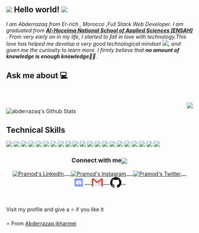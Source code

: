 ## <img src="https://github.com/rajput2107/rajput2107/blob/master/Assets/Hi.gif" width="29px"> Hello world!&nbsp;<img src="https://github.com/rajput2107/rajput2107/blob/master/Assets/Earth.gif" width="24px">



<em>I am Abderrazaq from Er-rich , Morocco ,Full Stack Web Developer. I  am  graduated from <a href="https://ensah.ma/"><b>Al-Hoceima National School of Applied Sciences (ENSAH) </b></a>. From very early on in my life, I started to fall in love with technology.This love has helped me develop a very good technological mindset <img src="https://github.com/rajput2107/rajput2107/blob/master/Assets/PC.gif" height="20px"/>, and given me the curiosity to learn more. I firmly believe that **no amount of knowledge is enough knowledge**👨‍💻.</em>
 <br/>
 

 
 ## Ask me about :computer: 
 
 <br>
 <br>
 
 <img align="right" src="https://github.com/rajput2107/rajput2107/blob/master/Assets/Developer.gif"/>
<p align="left">
<img align="center" src="https://github-readme-stats.vercel.app/api?username=abderrazaq-ikharmej&&show_icons=true&theme=radical&count_private=true" alt="abderrazaq's Github Stats">
</p>  

## Technical Skills 
<img src = "https://img.shields.io/badge/-HTML5-E34F26?style=flat&logo=html5&logoColor=white"> <img src = "https://img.shields.io/badge/-CSS3-1572B6?style=flat&logo=css3&logoColor=white"> <img src="https://img.shields.io/badge/-Bootstrap-563D7C?style=flat&logo=bootstrap&logoColor=white"> <img src="https://img.shields.io/badge/-JavaScript-black?style=flat&logo=javascript&logoColor=eed718"> <img src="https://img.shields.io/badge/Spring%20boot-6db33f?style=flat&logo=springboot&logoColor=green"> <img src= "https://img.shields.io/badge/-Angular -E34F26?style=flat&logo=angular&logoColor=white"> 
<img src="https://img.shields.io/badge/-JSP-de6c1e?style=flat" > <img src="https://img.shields.io/badge/-PHP-5466b8?style=flat&logo=php&logoColor=white" >
<img src="https://img.shields.io/badge/-django-black?style=flat&logo=django"> <img src="https://img.shields.io/badge/-Flask-0d7963?style=flat&logo=flask&logoColor=white"> <img src="https://img.shields.io/badge/-React-161616?style=flat&logo=react&logoColor=00d9ff"> 
<img src="https://img.shields.io/badge/-C%20&%20C++-659ad2?style=flat&logo=c%2B%2B&logoColor=ffffff"> <img src="https://img.shields.io/badge/-Java 8/ Jee-06305b?style=flat&logo=java&logoColor=white"> <img src="https://img.shields.io/badge/-Python%203-black?style=flat&logo=python&logoColor=white"> 
<img src="https://img.shields.io/badge/-Problem%20Solving-ffa804?style=flat"> <img src="https://img.shields.io/badge/-Database%20Management-4d008f?style=flat"> 
<img src="https://img.shields.io/badge/-Android-black?style=flat&logo=android"> 
<img src="https://img.shields.io/badge/-Machine%20Learning-102230?style=flat"> <img src="https://img.shields.io/badge/-Microsoft%20Word-164ead?style=flat&logo=microsoft%20word"> <img src="https://img.shields.io/badge/-Microsoft%20Excel-026f39?style=flat&logo=microsoft%20excel"> <img src="https://img.shields.io/badge/-Microsoft%20PowerPoint-b9361a?style=flat&logo=microsoft%20powerpoint">


<div align="center">
  <h3 align="center">Connect with me<img align="center" src="https://github.com/rajput2107/rajput2107/blob/master/Assets/Handshake.gif" height="33px" /></h3> 
</div>
<p align="center">
 <a href="https://www.linkedin.com/in/abderrazaq-ikharmej-60061b135/" target="blank">
  <img align="center" alt="Pramod's LinkedIn" width="30px" src="https://www.vectorlogo.zone/logos/linkedin/linkedin-icon.svg" /> &nbsp; &nbsp;
 </a>
 <a href="https://www.instagram.com/abd_rrzaq_mj/" target="blank">
  <img align="center" alt="Pramod's Instagram" width="30px" src="https://www.vectorlogo.zone/logos/instagram/instagram-icon.svg" /> &nbsp; &nbsp;
 </a>
 <a href="https://twitter.com/ikharmej" target="blank">
  <img align="center" alt="Pramod's Twitter" width="30px" src="https://www.vectorlogo.zone/logos/twitter/twitter-official.svg" /> &nbsp; &nbsp;
 </a>
 <a href="https://discord.com/users/MmeeeJ#3915" target="blank">
    <img  align="center" alt="Hargun | Gmail" width="30px" src="https://github.com/deut-erium/deut-erium/blob/master/assets/discord.svg" > &nbsp; &nbsp;
 </a>
 <a href="mailto:ikharmej.abd.errazaq@gmail.com"  target="blank"> 
    <img align="center" alt="Hargun | Gmail" width="30px" src="https://github.com/hargun79/hargun79/blob/master/Assets/Gmail.svg" /> &nbsp; &nbsp;
  </a>
   <a href="https://github.com/abderrazaq-ikharmej">
   <img align="center" alt="Hargun | Gmail" src="https://github.com/deut-erium/deut-erium/blob/master/assets/github.svg" width="30px" alt="mail">&nbsp; &nbsp;
   </a> 
  <br/>
  <br/>
  <br/>
 
<p>Visit my profile and give a ⭐️ if you like it</p>

⭐️ From [Abderrazaq ikharmej](https://github.com/abderrazaq-ikharmej)
